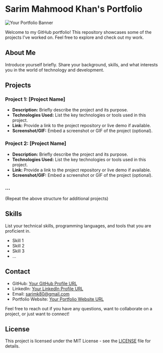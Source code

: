 # Sarim Mahmood Khan's Portfolio

![Your Portfolio Banner](link-to-your-banner-image.jpg)

Welcome to my GitHub portfolio! This repository showcases some of the projects I've worked on. Feel free to explore and check out my work.

## About Me

Introduce yourself briefly. Share your background, skills, and what interests you in the world of technology and development.

## Projects

### Project 1: [Project Name]

- **Description:** Briefly describe the project and its purpose.
- **Technologies Used:** List the key technologies or tools used in this project.
- **Link:** Provide a link to the project repository or live demo if available.
- **Screenshot/GIF:** Embed a screenshot or GIF of the project (optional).

### Project 2: [Project Name]

- **Description:** Briefly describe the project and its purpose.
- **Technologies Used:** List the key technologies or tools used in this project.
- **Link:** Provide a link to the project repository or live demo if available.
- **Screenshot/GIF:** Embed a screenshot or GIF of the project (optional).

### ...

(Repeat the above structure for additional projects)

## Skills

List your technical skills, programming languages, and tools that you are proficient in.

- Skill 1
- Skill 2
- Skill 3
- ...

## Contact

- GitHub: [Your GitHub Profile URL](https://github.com/your-username)
- LinkedIn: [Your LinkedIn Profile URL](https://www.linkedin.com/in/sarim-khan-595214130/)
- Email: sarimk80@gmail.com
- Portfolio Website: [Your Portfolio Website URL](https://github.com/sarimk80/portfolio)

Feel free to reach out if you have any questions, want to collaborate on a project, or just want to connect!

## License

This project is licensed under the MIT License - see the [LICENSE](LICENSE) file for details.
